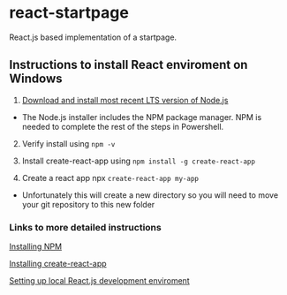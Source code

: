 # react-startpage
React.js based implementation of a startpage.

## Instructions to install React enviroment on Windows

1. [Download and install most recent LTS version of Node.js](https://nodejs.org/en/download/)
* The Node.js installer includes the NPM package manager. NPM is needed to complete the rest of the steps in Powershell.

2. Verify install using ```npm -v```

3. Install create-react-app using ```npm install -g create-react-app```

4. Create a react app npx ```create-react-app my-app```
* Unfortunately this will create a new directory so you will need to move your git repository to this new folder


### Links to more detailed instructions
[Installing NPM](https://phoenixnap.com/kb/install-node-js-npm-on-windows)

[Installing create-react-app](https://github.com/facebook/create-react-app)

[Setting up local React.js development enviroment](https://reactjs.org/tutorial/tutorial.html#setup-option-2-local-development-environment)

